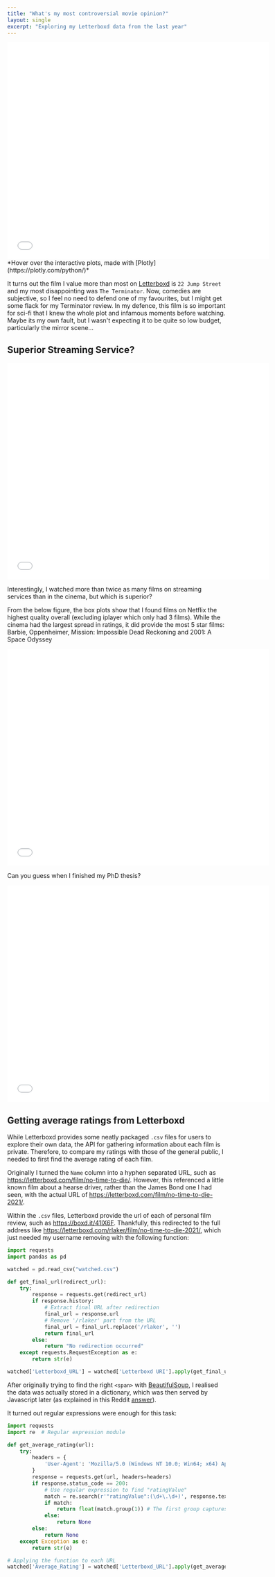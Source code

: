 ```yaml
---
title: "What's my most controversial movie opinion?"
layout: single
excerpt: "Exploring my Letterboxd data from the last year"
---
```



<iframe src="/files/letterboxd/diff_ratings.html" width="120%" height="500px" style="border:none;"></iframe>
*Hover over the interactive plots, made with [Plotly](https://plotly.com/python/)*


It turns out the film I value more than most on [Letterboxd](https://letterboxd.com/) is `22 Jump Street` and my most disappointing was `The Terminator`. Now, comedies are subjective, so I feel no need to defend one of my favourites, but I might get some flack for my Terminator review. In my defence, this film is so important for sci-fi that I knew the whole plot and infamous moments before watching. Maybe its my own fault, but I wasn't expecting it to be quite so low budget, particularly the mirror scene...


## Superior Streaming Service?

<iframe src="/files/letterboxd/watch_type.html" width="120%" height="500px" style="border:none;"></iframe>

Interestingly, I watched more than twice as many films on streaming services than in the cinema, but which is superior?

From the below figure, the box plots show that I found films on Netflix the highest quality overall (excluding iplayer which only had 3 films). While the cinema had the largest spread in ratings, it did provide the most 5 star films: Barbie, Oppenheimer, Mission: Impossible Dead Reckoning and 2001: A Space Odyssey

<iframe src="/files/letterboxd/which_service.html" width="120%" height="500px" style="border:none;"></iframe>

Can you guess when I finished my PhD thesis?

<iframe src="/files/letterboxd/type_over_time.html" width="120%" height="500px" style="border:none;"></iframe>

## Getting average ratings from Letterboxd

While Letterboxd provides some neatly packaged `.csv` files for users to explore their own data, the API for gathering information about each film is private. Therefore, to compare my ratings with those of the general public, I needed to first find the average rating of each film. 

Originally I turned the `Name` column into a hyphen separated URL, such as <https://letterboxd.com/film/no-time-to-die/>. However, this referenced a little known film about a hearse driver, rather than the James Bond one I had seen, with the actual URL of <https://letterboxd.com/film/no-time-to-die-2021/>.

Within the `.csv` files, Letterboxd provide the url of each of personal film review, such as <https://boxd.it/41lX6F>. Thankfully, this redirected to the full address like <https://letterboxd.com/rlaker/film/no-time-to-die-2021/>, which just needed my username removing with the following function:

```python
import requests
import pandas as pd

watched = pd.read_csv("watched.csv")

def get_final_url(redirect_url):
    try:
        response = requests.get(redirect_url)
        if response.history:
            # Extract final URL after redirection
            final_url = response.url
            # Remove '/rlaker' part from the URL
            final_url = final_url.replace('/rlaker', '')
            return final_url
        else:
            return "No redirection occurred"
    except requests.RequestException as e:
        return str(e)

watched['Letterboxd_URL'] = watched['Letterboxd URI'].apply(get_final_url)
```

After originally trying to find the right `<span>` with [BeautifulSoup](https://beautiful-soup-4.readthedocs.io/en/latest/), I realised the data was actually stored in a dictionary, which was then served by Javascript later (as explained in this Reddit [answer](https://www.reddit.com/r/learnpython/comments/howbg1/scraping_data_from_letterboxd_using_beautifulsoup/)). 

It turned out regular expressions were enough for this task:

```python
import requests
import re  # Regular expression module

def get_average_rating(url):
    try:
        headers = {
            'User-Agent': 'Mozilla/5.0 (Windows NT 10.0; Win64; x64) AppleWebKit/537.36 (KHTML, like Gecko) Chrome/58.0.3029.110 Safari/537.3'
        }
        response = requests.get(url, headers=headers)
        if response.status_code == 200:
            # Use regular expression to find "ratingValue"
            match = re.search(r'"ratingValue":(\d+\.\d+)', response.text)
            if match:
                return float(match.group(1)) # The first group captures the rating value
            else:
                return None
        else:
            return None
    except Exception as e:
        return str(e)

# Applying the function to each URL
watched['Average_Rating'] = watched['Letterboxd_URL'].apply(get_average_rating)
```
